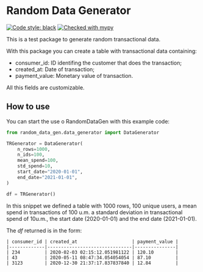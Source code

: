 # Random Data Generator

<a href="https://github.com/psf/black"><img alt="Code style: black" src="https://img.shields.io/badge/code%20style-black-000000.svg"></a>
[![Checked with mypy](http://www.mypy-lang.org/static/mypy_badge.svg)](http://mypy-lang.org/)


This is a test package to generate random transactional data. 

With this package you can create a table with transactional data containing:

- consumer_id: ID identifing the customer that does the transaction;
- created_at: Date of transaction;
- payment_value: Monetary value of transaction.

All this fields are customizable.

## How to use

You can start the use o RandomDataGen with this example code:

``` python
from random_data_gen.data_generator import DataGenerator

TRGenerator = DataGenerator(
    n_rows=1000,
    n_ids=100,
    mean_spend=100,
    std_spend=10,
    start_date="2020-01-01",
    end_date="2021-01-01",
)

df = TRGenerator()
```

In this snippet we defined a table with 1000 rows, 100 unique users, a mean spend in transactions of 100 u.m. a standard deviation in transactional spend of 10u.m., the start date (2020-01-01) and the end date (2021-01-01).

The *df* returned is in the form:

```
| consumer_id | created_at                    | payment_value |
|-------------|-------------------------------|---------------|
| 234         | 2020-02-03 02:15:12.051981122 | 120.10        |
| 43          | 2020-05-11 08:47:34.054054054 | 87.10         |
| 3123        | 2020-12-30 21:37:17.837837840 | 12.84         |
```